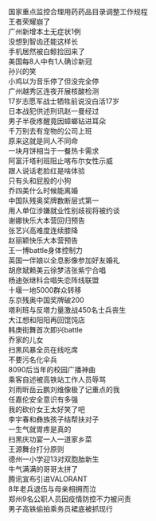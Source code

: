 国家重点监控合理用药药品目录调整工作规程  
王者荣耀崩了  
广州新增本土无症状1例  
没想到智齿还能这样长  
手机居然被白鲸捡回来了  
美国每8人中有1人确诊新冠  
孙兴的笑  
小鸡以为音乐停了但没完全停  
广州越秀区连夜开展核酸检测  
17岁志愿军战士牺牲前说没白活17岁  
日本战犯供述刑讯赵一曼经过  
男子半夜疼醒竟因蟑螂钻进耳朵  
千万别去有宠物的公司上班  
原来这就是同人不同命  
一块月饼相当于一餐热卡需求  
阿富汗塔利班阻止喀布尔女性示威  
跟人说话老脸红是啥体验  
只有头和屁股的小狗  
乔四美什么时候能离婚  
中国队残奥奖牌数断层式第一  
用人单位涉嫌就业性别歧视将被约谈  
谢娜快乐大本营回归预告  
张艺兴高难度连续膝降  
赵丽颖快乐大本营预告  
王一博battle身体控制力  
英国一伴娘以全息影像参加好友婚礼  
胡彦斌赖美云徐梦洁张紫宁合唱  
杨迪张继科合唱失恋阵线联盟  
十堰一地5000群众转移  
东京残奥中国奖牌破200  
塔利班与反塔力量激战450名士兵丧生  
大江想和阳阳再回馄饨店  
韩庚街舞首次即兴battle  
乔家的儿女  
扫黑风暴全员在线吃席  
不要污名化伞兵  
8090后当年的校园广播神曲  
乘客自述被高铁站工作人员辱骂  
刘雨昕岳云鹏刘维像极了记重点的我  
任嘉伦安全意识有多强  
我的砍价女王太好笑了吧  
李宇春和彝族孩子结帮扶对子  
一生气就胃疼是真的  
扫黑庆功宴一人一道家乡菜  
王源舞台打分原则  
德州一小学迎13对双胞胎新生  
牛气满满的哥哥太拼了  
腾讯宣布引进VALORANT  
8年老兵退伍与母亲相拥而泣  
郑州9名公职人员因疫情防控不力被问责  
男子高铁偷拍乘务员裙底被抓现行  
